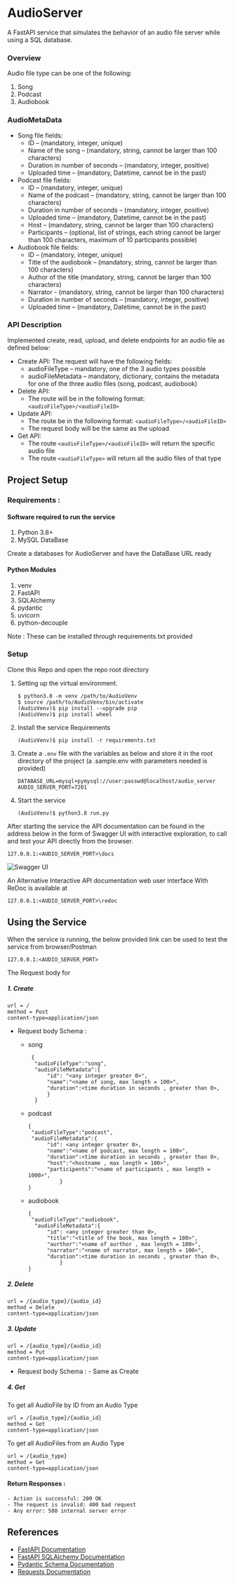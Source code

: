 # AudioServer 

 A FastAPI service that simulates the behavior of an audio file server while using a SQL database. 

### Overview 
Audio file type can be one of the following:
1. Song
2. Podcast
3. Audiobook

### AudioMetaData 
- Song file fields:
    - ID – (mandatory, integer, unique)
    - Name of the song – (mandatory, string, cannot be larger than 100
    characters)
    - Duration in number of seconds – (mandatory, integer, positive)
    - Uploaded time – (mandatory, Datetime, cannot be in the past)
- Podcast file fields:
    - ID – (mandatory, integer, unique)
    - Name of the podcast – (mandatory, string, cannot be larger than 100
    characters)
    - Duration in number of seconds – (mandatory, integer, positive)
    - Uploaded time – (mandatory, Datetime, cannot be in the past)
    - Host – (mandatory, string, cannot be larger than 100 characters)
    - Participants – (optional, list of strings, each string cannot be larger than
    100 characters, maximum of 10 participants possible)
- Audiobook file fields:
    - ID – (mandatory, integer, unique)
    - Title of the audiobook – (mandatory, string, cannot be larger than 100
    characters)
    - Author of the title (mandatory, string, cannot be larger than 100
    characters)
    - Narrator - (mandatory, string, cannot be larger than 100 characters)
    - Duration in number of seconds – (mandatory, integer, positive)
    - Uploaded time – (mandatory, Datetime, cannot be in the past)


### API Description
Implemented create, read, upload, and delete endpoints for an audio file as defined below: 
- Create API: The request will have the following fields:
    - audioFileType – mandatory, one of the 3 audio types possible
    - audioFileMetadata – mandatory, dictionary, contains the metadata for one of the three audio files (song, podcast, audiobook)
- Delete API:
    - The route will be in the following format: `<audioFileType>/<audioFileID>`
- Update API:
    - The route be in the following format: `<audioFileType>/<audioFileID>`
    - The request body will be the same as the upload
- Get API:
    - The route `<audioFileType>/<audioFileID>` will return the specific audio
    file
    - The route `<audioFileType>` will return all the audio files of that type

## Project Setup 

### Requirements : 
#### Software required to run the service
1. Python 3.8+ 
2. MySQL DataBase

Create a databases for AudioServer and have the DataBase URL ready
#### Python Modules 
1. venv
2. FastAPI
3. SQLAlchemy
4. pydantic
5. uvicorn
6. python-decouple

Note : These can be installed through requirements.txt provided

### Setup 

Clone this Repo and  open the repo root directory 

1. Setting up the virtual environment.
    ``` 
    $ python3.8 -m venv /path/to/AudioVenv
	$ source /path/to/AudioVenv/bin/activate
	(AudioVenv)$ pip install --upgrade pip
	(AudioVenv)$ pip install wheel
     ```
2. Install the service Requirements 
	```
	(AudioVenv)$ pip install -r requirements.txt 
	```
3. Create a `.env` file with the variables as below and store it in the root directory of the project (a .sample.env with parameters needed is provided)
	```
	DATABASE_URL=mysql+pymysql://user:passwd@localhost/audio_server
	AUDIO_SERVER_PORT=7201
	```

5.  Start the service
	```
	(AudioVenv)$ python3.8 run.py 
	```

After starting the service the API documentation can be found in the address below in the form of Swagger UI with interactive exploration, to call and test your API directly from the browser.
```
127.0.0.1:<AUDIO_SERVER_PORT>\docs
```
![Swagger UI](myimage)

An Alternative Interactive API documentation web user interface With ReDoc is available at 
```
127.0.0.1:<AUDIO_SERVER_PORT>\redoc
```

## Using the Service
When the service is running, the below provided link can be used to test the service from browser/Postman
```
127.0.0.1:<AUDIO_SERVER_PORT>
```
The Request body for 

##### 1. Create
    url = / 
    method = Post
    content-type=application/json
    
   - Request body Schema :
        - song 
          
               {
                "audioFileType":"song",
                "audioFileMetadata":{
                    "id": "<any integer greater 0>",
                    "name":"<name of song, max length = 100>",
                    "duration":<time duration in seconds , greater than 0>,
                    }
                }
        - podcast
            
	          {
               "audioFileType":"podcast",
               "audioFileMetadata":{
                    "id": <any integer greater 0>,
                    "name":"<name of podcast, max length = 100>",
                    "duration":<time duration in seconds , greater than 0>,
                    "host":"<hostname , max length = 100>",
                    "participents":"<name of participants , max length = 1000>",
                        }
              }      
        - audiobook
       
			  {
               "audioFileType":"audiobook",
                "audioFileMetadata":{
                    "id": <any integer greater than 0>,
                    "title":"<title of the book, max length = 100>",
                    "aurthor":"<name of aurthor , max length = 100>",
                    "narrator":"<name of narrator, max length = 100>",
                    "duration":<time duration in seconds , greater than 0>,
                        }
              }                      

##### 2. Delete
    url = /{audio_type}/{audio_id}
    method = Delete
    content-type=application/json
##### 3. Update
    url = /{audio_type}/{audio_id}
    method = Put
    content-type=application/json
   - Request body Schema :
		    - Same as Create
##### 4.  Get
To get all AudioFile by ID from an Audio Type

    
    url = /{audio_type}/{audio_id}
    method = Get
    content-type=application/json
To get all AudioFiles from an Audio Type
```
url = /{audio_type}
method = Get
content-type=application/json
```
#### Return Responses :
    - Action is successful: 200 OK
    - The request is invalid: 400 bad request
    - Any error: 500 internal server error

## References 
- [FastAPI Documentation](https://fastapi.tiangolo.com/)
 - [FastAPI SQLAlchemy Documentation](https://fastapi.tiangolo.com/tutorial/sql-databases/)
 - [Pydantic Schema Documentation](https://pydantic-docs.helpmanual.io/usage/schema/)
 - [Requests Documentation](https://docs.python-requests.org/en/master/)
